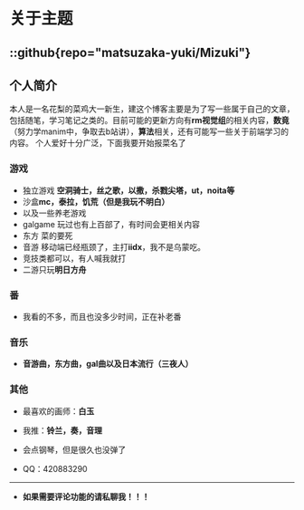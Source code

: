 # 关于主题
::github{repo="matsuzaka-yuki/Mizuki"}
---
## 个人简介
本人是一名花梨的菜鸡大一新生，建这个博客主要是为了写一些属于自己的文章，包括随笔，学习笔记之类的。目前可能的更新方向有**rm视觉组**的相关内容，**数竟**（努力学manim中，争取去b站讲），**算法**相关，还有可能写一些关于前端学习的内容。
个人爱好十分广泛，下面我要开始报菜名了
### 游戏
- 独立游戏 **空洞骑士，丝之歌，以撒，杀戮尖塔，ut，noita等**
- 沙盒**mc，泰拉，饥荒（但是我玩不明白）**
- 以及一些养老游戏
- galgame 玩过也有上百部了，有时间会更相关内容
- 东方 菜的要死
- 音游 移动端已经瓶颈了，主打**iidx**，我不是乌蒙吃。
- 竞技类都可以，有人喊我就打
- 二游只玩**明日方舟**
### 番
- 我看的不多，而且也没多少时间，正在补老番
### 音乐
- **音游曲，东方曲，gal曲以及日本流行（三夜人）**
### 其他
- 最喜欢的画师：**白玉**
- 我推：**铃兰，奏，音理**
- 会点钢琴，但是很久也没弹了

- QQ：420883290
---
- **如果需要评论功能的请私聊我！！！**